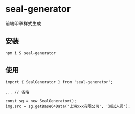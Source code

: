 # seal-generator
前端印章样式生成

## 安装
`npm i S seal-generator`

## 使用
```
import { SealGenerator } from 'seal-generator';

... // 省略

const sg = new SealGenerator();
img.src = sg.getBase64Data('上海xxx有限公司', '测试人员');
```